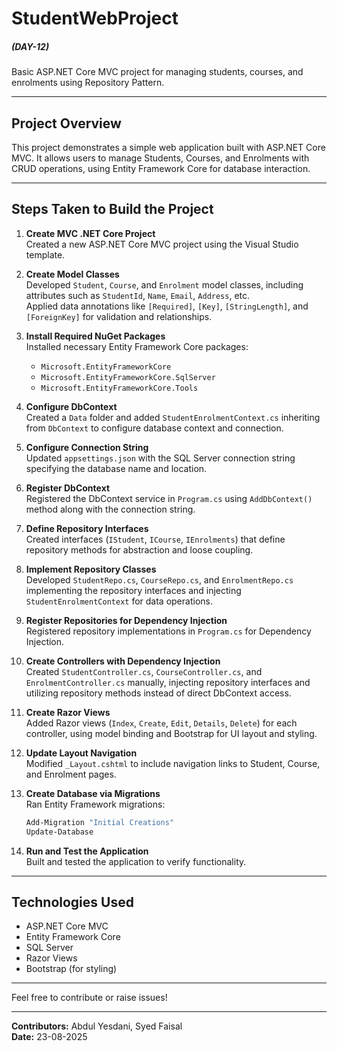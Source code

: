 # StudentWebProject

##### (DAY-12)

Basic ASP.NET Core MVC project for managing students, courses, and enrolments using Repository Pattern.

---

## Project Overview

This project demonstrates a simple web application built with ASP.NET Core MVC. It allows users to manage Students, Courses, and Enrolments with CRUD operations, using Entity Framework Core for database interaction.

---

## Steps Taken to Build the Project

1. **Create MVC .NET Core Project**  
   Created a new ASP.NET Core MVC project using the Visual Studio template.

2. **Create Model Classes**  
   Developed `Student`, `Course`, and `Enrolment` model classes, including attributes such as `StudentId`, `Name`, `Email`, `Address`, etc.  
   Applied data annotations like `[Required]`, `[Key]`, `[StringLength]`, and `[ForeignKey]` for validation and relationships.

3. **Install Required NuGet Packages**  
   Installed necessary Entity Framework Core packages:  
   - `Microsoft.EntityFrameworkCore`  
   - `Microsoft.EntityFrameworkCore.SqlServer`  
   - `Microsoft.EntityFrameworkCore.Tools`

4. **Configure DbContext**  
   Created a `Data` folder and added `StudentEnrolmentContext.cs` inheriting from `DbContext` to configure database context and connection.

5. **Configure Connection String**  
   Updated `appsettings.json` with the SQL Server connection string specifying the database name and location.

6. **Register DbContext**  
   Registered the DbContext service in `Program.cs` using `AddDbContext()` method along with the connection string.

7. **Define Repository Interfaces**  
   Created interfaces (`IStudent`, `ICourse`, `IEnrolments`) that define repository methods for abstraction and loose coupling.

8. **Implement Repository Classes**  
   Developed `StudentRepo.cs`, `CourseRepo.cs`, and `EnrolmentRepo.cs` implementing the repository interfaces and injecting `StudentEnrolmentContext` for data operations.

9. **Register Repositories for Dependency Injection**  
   Registered repository implementations in `Program.cs` for Dependency Injection.

10. **Create Controllers with Dependency Injection**  
    Created `StudentController.cs`, `CourseController.cs`, and `EnrolmentController.cs` manually, injecting repository interfaces and utilizing repository methods instead of direct DbContext access.

11. **Create Razor Views**  
    Added Razor views (`Index`, `Create`, `Edit`, `Details`, `Delete`) for each controller, using model binding and Bootstrap for UI layout and styling.

12. **Update Layout Navigation**  
    Modified `_Layout.cshtml` to include navigation links to Student, Course, and Enrolment pages.

13. **Create Database via Migrations**  
    Ran Entity Framework migrations:  
    ```bash
    Add-Migration "Initial Creations"
    Update-Database
    ```

14. **Run and Test the Application**  
    Built and tested the application to verify functionality.

---

## Technologies Used

- ASP.NET Core MVC  
- Entity Framework Core  
- SQL Server  
- Razor Views  
- Bootstrap (for styling)

---

Feel free to contribute or raise issues!

---

**Contributors:** Abdul Yesdani, Syed Faisal  
**Date:** 23-08-2025
